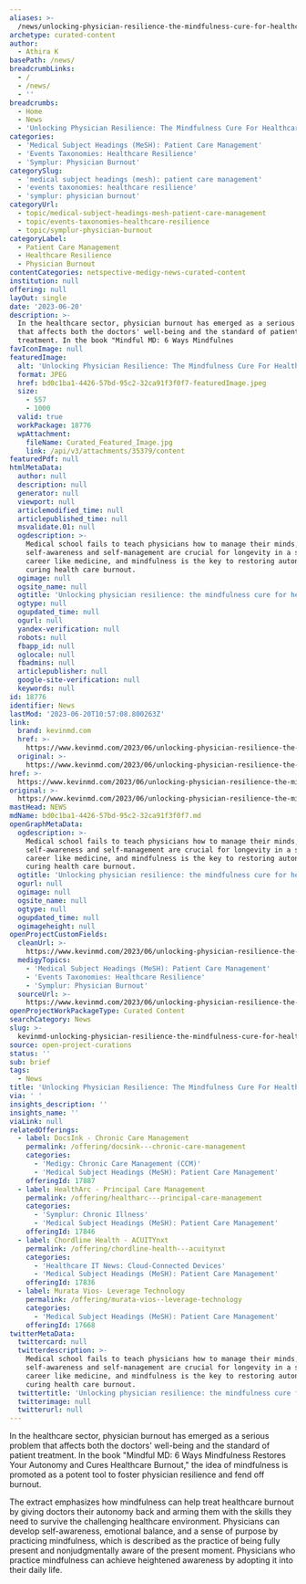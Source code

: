 ```yaml
---
aliases: >-
  /news/unlocking-physician-resilience-the-mindfulness-cure-for-healthcare-burnout
archetype: curated-content
author:
  - Athira K
basePath: /news/
breadcrumbLinks:
  - /
  - /news/
  - ''
breadcrumbs:
  - Home
  - News
  - 'Unlocking Physician Resilience: The Mindfulness Cure For Healthcare Burnout'
categories:
  - 'Medical Subject Headings (MeSH): Patient Care Management'
  - 'Events Taxonomies: Healthcare Resilience'
  - 'Symplur: Physician Burnout'
categorySlug:
  - 'medical subject headings (mesh): patient care management'
  - 'events taxonomies: healthcare resilience'
  - 'symplur: physician burnout'
categoryUrl:
  - topic/medical-subject-headings-mesh-patient-care-management
  - topic/events-taxonomies-healthcare-resilience
  - topic/symplur-physician-burnout
categoryLabel:
  - Patient Care Management
  - Healthcare Resilience
  - Physician Burnout
contentCategories: netspective-medigy-news-curated-content
institution: null
offering: null
layOut: single
date: '2023-06-20'
description: >-
  In the healthcare sector, physician burnout has emerged as a serious problem
  that affects both the doctors' well-being and the standard of patient
  treatment. In the book "Mindful MD: 6 Ways Mindfulnes
favIconImage: null
featuredImage:
  alt: 'Unlocking Physician Resilience: The Mindfulness Cure For Healthcare Burnout'
  format: JPEG
  href: bd0c1ba1-4426-57bd-95c2-32ca91f3f0f7-featuredImage.jpeg
  size:
    - 557
    - 1000
  valid: true
  workPackage: 18776
  wpAttachment:
    fileName: Curated_Featured_Image.jpg
    link: /api/v3/attachments/35379/content
featuredPdf: null
htmlMetaData:
  author: null
  description: null
  generator: null
  viewport: null
  articlemodified_time: null
  articlepublished_time: null
  msvalidate.01: null
  ogdescription: >-
    Medical school fails to teach physicians how to manage their minds, yet
    self-awareness and self-management are crucial for longevity in a stressful
    career like medicine, and mindfulness is the key to restoring autonomy and
    curing health care burnout.
  ogimage: null
  ogsite_name: null
  ogtitle: 'Unlocking physician resilience: the mindfulness cure for health care burnout'
  ogtype: null
  ogupdated_time: null
  ogurl: null
  yandex-verification: null
  robots: null
  fbapp_id: null
  oglocale: null
  fbadmins: null
  articlepublisher: null
  google-site-verification: null
  keywords: null
id: 18776
identifier: News
lastMod: '2023-06-20T10:57:08.800263Z'
link:
  brand: kevinmd.com
  href: >-
    https://www.kevinmd.com/2023/06/unlocking-physician-resilience-the-mindfulness-cure-for-health-care-burnout.html
  original: >-
    https://www.kevinmd.com/2023/06/unlocking-physician-resilience-the-mindfulness-cure-for-health-care-burnout.html
href: >-
  https://www.kevinmd.com/2023/06/unlocking-physician-resilience-the-mindfulness-cure-for-health-care-burnout.html
original: >-
  https://www.kevinmd.com/2023/06/unlocking-physician-resilience-the-mindfulness-cure-for-health-care-burnout.html
mastHead: NEWS
mdName: bd0c1ba1-4426-57bd-95c2-32ca91f3f0f7.md
openGraphMetaData:
  ogdescription: >-
    Medical school fails to teach physicians how to manage their minds, yet
    self-awareness and self-management are crucial for longevity in a stressful
    career like medicine, and mindfulness is the key to restoring autonomy and
    curing health care burnout.
  ogtitle: 'Unlocking physician resilience: the mindfulness cure for health care burnout'
  ogurl: null
  ogimage: null
  ogsite_name: null
  ogtype: null
  ogupdated_time: null
  ogimageheight: null
openProjectCustomFields:
  cleanUrl: >-
    https://www.kevinmd.com/2023/06/unlocking-physician-resilience-the-mindfulness-cure-for-health-care-burnout.html
  medigyTopics:
    - 'Medical Subject Headings (MeSH): Patient Care Management'
    - 'Events Taxonomies: Healthcare Resilience'
    - 'Symplur: Physician Burnout'
  sourceUrl: >-
    https://www.kevinmd.com/2023/06/unlocking-physician-resilience-the-mindfulness-cure-for-health-care-burnout.html
openProjectWorkPackageType: Curated Content
searchCategory: News
slug: >-
  kevinmd-unlocking-physician-resilience-the-mindfulness-cure-for-healthcare-burnout
source: open-project-curations
status: ''
sub: brief
tags:
  - News
title: 'Unlocking Physician Resilience: The Mindfulness Cure For Healthcare Burnout'
via: ' '
insights_description: ''
insights_name: ''
viaLink: null
relatedOfferings:
  - label: DocsInk - Chronic Care Management
    permalink: /offering/docsink---chronic-care-management
    categories:
      - 'Medigy: Chronic Care Management (CCM)'
      - 'Medical Subject Headings (MeSH): Patient Care Management'
    offeringId: 17887
  - label: HealthArc - Principal Care Management
    permalink: /offering/healtharc---principal-care-management
    categories:
      - 'Symplur: Chronic Illness'
      - 'Medical Subject Headings (MeSH): Patient Care Management'
    offeringId: 17846
  - label: Chordline Health - ACUITYnxt
    permalink: /offering/chordline-health---acuitynxt
    categories:
      - 'Healthcare IT News: Cloud-Connected Devices'
      - 'Medical Subject Headings (MeSH): Patient Care Management'
    offeringId: 17836
  - label: Murata Vios- Leverage Technology
    permalink: /offering/murata-vios--leverage-technology
    categories:
      - 'Medical Subject Headings (MeSH): Patient Care Management'
    offeringId: 17668
twitterMetaData:
  twittercard: null
  twitterdescription: >-
    Medical school fails to teach physicians how to manage their minds, yet
    self-awareness and self-management are crucial for longevity in a stressful
    career like medicine, and mindfulness is the key to restoring autonomy and
    curing health care burnout.
  twittertitle: 'Unlocking physician resilience: the mindfulness cure for health care burnout'
  twitterimage: null
  twitterurl: null
---
```

<p>In the healthcare sector, physician burnout has emerged as a serious problem that affects both the doctors' well-being and the standard of patient treatment. In the book "Mindful MD: 6 Ways Mindfulness Restores Your Autonomy and Cures Healthcare Burnout," the idea of mindfulness is promoted as a potent tool to foster physician resilience and fend off burnout.</p><p>The extract emphasizes how mindfulness can help treat healthcare burnout by giving doctors their autonomy back and arming them with the skills they need to survive the challenging healthcare environment. Physicians can develop self-awareness, emotional balance, and a sense of purpose by practicing mindfulness, which is described as the practice of being fully present and nonjudgmentally aware of the present moment. Physicians who practice mindfulness can achieve heightened awareness by adopting it into their daily life.</p>